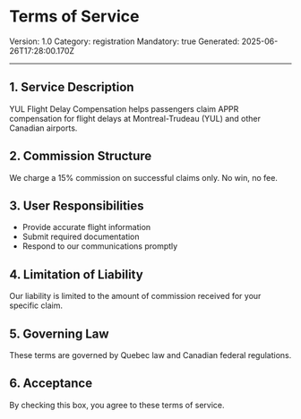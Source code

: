 # Terms of Service
Version: 1.0
Category: registration
Mandatory: true
Generated: 2025-06-26T17:28:00.170Z

---

## 1. Service Description
YUL Flight Delay Compensation helps passengers claim APPR compensation for flight delays at Montreal-Trudeau (YUL) and other Canadian airports.

## 2. Commission Structure
We charge a 15% commission on successful claims only. No win, no fee.

## 3. User Responsibilities
- Provide accurate flight information
- Submit required documentation
- Respond to our communications promptly

## 4. Limitation of Liability
Our liability is limited to the amount of commission received for your specific claim.

## 5. Governing Law
These terms are governed by Quebec law and Canadian federal regulations.

## 6. Acceptance
By checking this box, you agree to these terms of service.